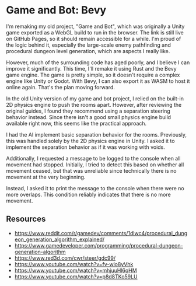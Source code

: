 # Game and Bot: Bevy

I'm remaking my old project, "Game and Bot", which was originally a Unity game exported as a WebGL build to run in the browser. The link is still live on GitHub Pages, so it should remain accessible for a while. I'm proud of the logic behind it, especially the large-scale enemy pathfinding and procedural dungeon level generation, which are aspects I really like.

However, much of the surrounding code has aged poorly, and I believe I can improve it significantly. This time, I'll remake it using Rust and the Bevy game engine. The game is pretty simple, so it doesn't require a complex engine like Unity or Godot. With Bevy, I can also export it as WASM to host it online again. That's the plan moving forward.

In the old Unity version of my game and bot project, I relied on the built-in 2D physics engine to push the rooms apart. However, after reviewing the original guides, I found they recommend using a separation steering behavior instead. Since there isn't a good small physics engine build available right now, this seems like the practical approach.

I had the AI implement basic separation behavior for the rooms. Previously, this was handled solely by the 2D physics engine in Unity. I asked it to implement the separation behavior as if it was working with voids.

Additionally, I requested a message to be logged to the console when all movement had stopped. Initially, I tried to detect this based on whether all movement ceased, but that was unreliable since technically there is no movement at the very beginning.

Instead, I asked it to print the message to the console when there were no more overlaps. This condition reliably indicates that there is no more movement.

## Resources

- <https://www.reddit.com/r/gamedev/comments/1dlwc4/procedural_dungeon_generation_algorithm_explained/>
- <https://www.gamedeveloper.com/programming/procedural-dungeon-generation-algorithm>
- <https://www.red3d.com/cwr/steer/gdc99/>
- <https://www.youtube.com/watch?v=fv-wlo8yVhk>
- <https://www.youtube.com/watch?v=mhjuuHl6qHM>
- <https://www.youtube.com/watch?v=p8d8TKo59LU>
